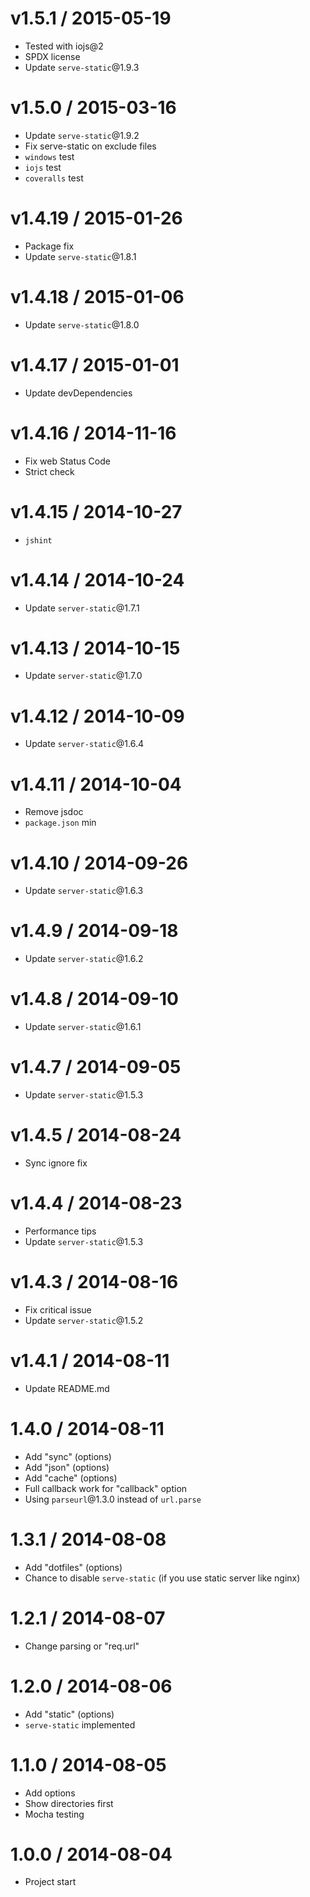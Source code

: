 v1.5.1 / 2015-05-19
==================

  * Tested with iojs@2
  * SPDX license
  * Update `serve-static`@1.9.3

v1.5.0 / 2015-03-16
==================

  * Update `serve-static`@1.9.2
  * Fix serve-static on exclude files
  * `windows` test
  * `iojs` test
  * `coveralls` test

v1.4.19 / 2015-01-26
==================

  * Package fix
  * Update `serve-static`@1.8.1

v1.4.18 / 2015-01-06
==================

  * Update `serve-static`@1.8.0

v1.4.17 / 2015-01-01
==================

  * Update devDependencies

v1.4.16 / 2014-11-16
==================

  * Fix web Status Code
  * Strict check

v1.4.15 / 2014-10-27
==================

  * `jshint`

v1.4.14 / 2014-10-24
==================

  * Update `server-static`@1.7.1

v1.4.13 / 2014-10-15
==================

  * Update `server-static`@1.7.0

v1.4.12 / 2014-10-09
==================

  * Update `server-static`@1.6.4

v1.4.11 / 2014-10-04
==================

  * Remove jsdoc
  * `package.json` min

v1.4.10 / 2014-09-26
==================

  * Update `server-static`@1.6.3

v1.4.9 / 2014-09-18
==================

  * Update `server-static`@1.6.2

v1.4.8 / 2014-09-10
==================

  * Update `server-static`@1.6.1

v1.4.7 / 2014-09-05
==================

  * Update `server-static`@1.5.3

v1.4.5 / 2014-08-24
==================

  * Sync ignore fix

v1.4.4 / 2014-08-23
==================

  * Performance tips
  * Update `server-static`@1.5.3

v1.4.3 / 2014-08-16
==================

  * Fix critical issue
  * Update `server-static`@1.5.2

v1.4.1 / 2014-08-11
==================

  * Update README.md

1.4.0 / 2014-08-11
==================

  * Add "sync" (options)
  * Add "json" (options)
  * Add "cache" (options)
  * Full callback work for "callback" option
  * Using `parseurl`@1.3.0 instead of `url.parse`

1.3.1 / 2014-08-08
==================

  * Add "dotfiles" (options)
  * Chance to disable `serve-static` (if you use static server like nginx)

1.2.1 / 2014-08-07
==================

  * Change parsing or "req.url"

1.2.0 / 2014-08-06
==================

  * Add "static" (options)
  * `serve-static` implemented

1.1.0 / 2014-08-05
==================

  * Add options
  * Show directories first
  * Mocha testing

1.0.0 / 2014-08-04
==================

  * Project start

